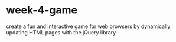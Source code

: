 # week-4-game
create a fun and interactive game for web browsers by dynamically updating HTML pages with the jQuery library

